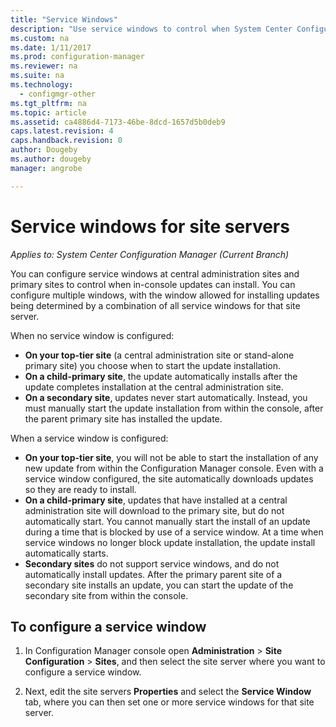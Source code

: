```yaml
---
title: "Service Windows"
description: "Use service windows to control when System Center Configuration Manager sites install updates."
ms.custom: na
ms.date: 1/11/2017
ms.prod: configuration-manager
ms.reviewer: na
ms.suite: na
ms.technology:
  - configmgr-other
ms.tgt_pltfrm: na
ms.topic: article
ms.assetid: ca4886d4-7173-46be-8dcd-1657d5b0deb9
caps.latest.revision: 4
caps.handback.revision: 0
author: Dougebyms.author: dougebymanager: angrobe

---
```

#  Service windows for site servers*Applies to: System Center Configuration Manager (Current Branch)*
You can configure service windows at central administration sites and primary sites to control when in-console updates can install.  You can configure multiple windows, with the window allowed for installing updates being determined by a combination of all service windows for that site server.

When no service window is configured:
- **On your top-tier site** (a central administration site or stand-alone primary site) you choose when to start the update installation.
- **On a child-primary site**, the update automatically installs after the update completes installation at the central administration site.
- **On a secondary site**, updates never start automatically. Instead, you must manually start the update installation from within the console, after the parent primary site has installed the update.

When a service window is configured:
- **On your top-tier site**, you will not be able to start the installation of any new update from within the Configuration Manager console. Even with a service window configured, the site automatically downloads updates so they are ready to install.  
- **On a child-primary site**, updates that have installed at a central administration site will download to the primary site, but do not automatically start. You cannot manually start the install of an update during a time that is blocked by use of a service window. At a time when service windows no longer block update installation, the update install automatically starts.
- **Secondary sites** do not support service windows, and do not automatically install updates. After the primary parent site of a secondary site installs an update, you can start the update of the secondary site from within the console.

## To configure a service window

1.  In  Configuration Manager console open **Administration** > **Site Configuration** > **Sites**, and then select the site server where you want to configure a service window.  

2.  Next, edit the site servers **Properties** and select the **Service Window** tab, where you can then set one or more service windows for that site server.  
